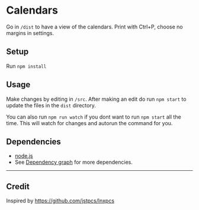 # Calendars

Go in `/dist` to have a view of the calendars. Print with Ctrl+P, choose no margins in settings.

## Setup

Run `npm install`

## Usage

Make changes by editing in `/src`.
After making an edit do run `npm start` to update the files in the `dist` directory.

You can also run `npm run watch` if you dont want to run `npm start` all the time.
This will watch for changes and autorun the command for you.

## Dependencies
* [node.js](https://nodejs.org/en/download/)
* See [Dependency graph](https://github.com/bearhagen/hiof-datakom-eksamensark-2017/network/dependencies) for more dependencies.



---

## Credit

Inspired by https://github.com/jstpcs/lnxpcs
